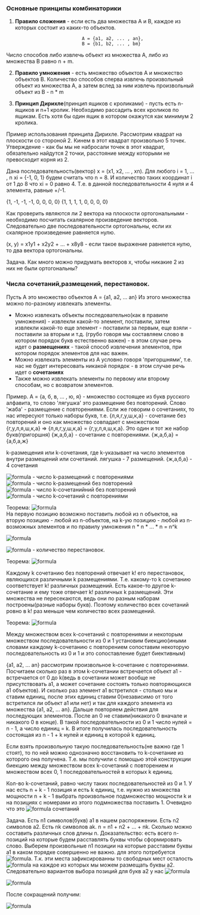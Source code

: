### Основные принципы комбинаторики  
1. **Правило сложения** - если есть два множества А и В, каждое из которых состоит из каких-то объектов.

                                A = {a1, a2, ... , an},  
                                B = {b1, b2, ... , bm}

Число способов либо извлечь объект из множества А, либо из множества B равно n + m.  

2. **Правило умножения** - есть множество объектов А и множество объектов В. Количество способов сперва извлечь произвольный объект из множества А, а затем вслед за ним извлечь произвольный объект из B - n * m  

3. **Принцип Дирихле**(принцип ящиков с кроликами) - пусть есть n-ящиков и n+1 кролик. Необходимо рассадить всех кроликов по ящикам. Есть хотя бы один ящик в котором окажутся как минимум 2 кролика.  

Пример использования принципа Дирихле.
Рассмотрим квадрат на плоскости со стороной 2. Кинем в этот квадрат произвольно 5 точек. Утверждение - как бы мы не набросали точек в этот квадрат, обязательно найдутся 2 точки, расстояние между которыми не превосходит корня из 2.

Дана последовательность(вектор) x = (x1, x2, ... , xn). Для любого i = 1, ... , n  xi = {-1, 0, 1}
будем считать что n = 8. И количество таких координат i от 1 до 8 что xi = 0 равно 4.
Т.е. в данной последовательности 4 нуля и 4 элемента, равные +/-1.

{1, -1, -1, -1, 0, 0, 0, 0}
{1, 1, 1, 1, 0, 0, 0, 0}

Как проверить являются ли 2 вектора на плоскости ортогональными - необходимо посчитать скалярное произведение векторов.
Следовательно две последовательности ортогональны, если их скалярное произведение равняется нулю. 

(x, y) = x1y1 + x2y2 + ... + x8y8 - если такое выражение равняется нулю, то два вектора ортогональны.

Задача. Как много можно придумать векторов х, чтобы никакие 2 из них не были ортогональны?

### Числа сочетаний,размещений, перестановок.  
Пусть А это множество объектов А = {a1, a2, ... an} Из этого множества можно по-разному извлекать элементы.
 - Можно извлекать объекты последовательно(как в правиле умножения) - извлекли какой-то элемент, поставили, затем извлекли какой-то еще элемент - поставили за первым, еще взяли - поставили за вторым и т.д. (грубо говоря мы составляем слово в котором порядок букв естественно важен) - в этом случае речь идет о **размещениях** - такой способ извлечения элементов, при котором порядок элементов для нас важен.
 - Можно извлекать элементы из А условно говоря 'пригоршнями', т.е. нас не будет интересовать никакой порядок - в этом случае речь идет о **сочетаниях**
 - Также можно извлекать элементы по первому или второму способам, но с возвратом элементов.

Пример.
A = {а, б, в, ... , ю, я} - множество состоящее из букв русского алфавита, то слово 'лягушка' это размещение без повторений.
Слово 'жаба' - размещение с повторениями.
Если же говорим о сочетаниях, то нас итересуют только наборы букв, т.е. {л,я,г,у,ш,к,а} - сочетание без повторений и оно как множество совпадает с множеством {г,у,л,я,ш,к,а} => {л,я,г,у,ш,к,а} = {г,у,л,я,ш,к,а}. Это один и тот же набор букв(пригоршня)
{ж,а,б,а} - сочетание с повторениями. {ж,а,б,а} = {а,б,а,ж}

k-размещения или k-сочетания, где k-указывает на число элементов внутри размещений или сочетаний.
лягушка - 7 размещений. {ж,а,б,а} - 4 сочетания

![formula](http://latex.codecogs.com/gif.latex?\dpi{120}&space;\bar{A_{n}^{k}}) - число k-размещений с повторениями  
![formula](http://latex.codecogs.com/gif.latex?\dpi{120}&space;{A_{n}^{k}}) - число k-размещений без повторений  
![formula](http://latex.codecogs.com/gif.latex?\dpi{120}&space;{C_{n}^{k}}) - число k-сочетанийний без повторений  
![formula](http://latex.codecogs.com/gif.latex?\dpi{120}&space;\bar{C_{n}^{k}}) - число k-сочетаний с повторениями  

Теорема: ![formula](http://latex.codecogs.com/gif.latex?\dpi{120}&space;\bar{A_{n}^{k}}&space;=&space;n^k)  
На первую позицию возможно поставить любой из n объектов, на вторую позицию - любой из n-объектов, на k-ую позицию - любой из n-возможных элементов и по правилу умножения n * n * ... * n = n^k  
 
![formula](http://latex.codecogs.com/gif.latex?\dpi{120}&space;A_{n}^{k}&space;=&space;n(n&space;-&space;1)(n&space;-&space;2)&space;...&space;(n&space;-&space;k&space;&plus;&space;1)=&space;\frac{n!}{(n-k)!})  

![formula](http://latex.codecogs.com/gif.latex?\dpi{120}&space;A_{n}^{n}&space;=&space;n!) - количество перестановок.  

Теорема: ![formula](http://latex.codecogs.com/gif.latex?\dpi{120}&space;C_{n}^{k}&space;=&space;\frac{A_{n}^{k}}{k!}&space;=&space;\frac{n!}{k!(n&space;-&space;k)!})

Каждому k сочетанию без повторений отвечает k! его перестановок, являющихся различными k размещениями. Т.е. какому-то k сочетанию соответствует k! различных размещений. Есть какое-то другое k-сочетание и ему тоже отвечает k! различных k размещений. Эти множества не пересекаются, ведь они по разным наборам построены(разные наборы букв). Поэтому количество всех сочетаний ровно в k! раз меньше чем количество всех размещений.  

Теорема: ![formula](http://latex.codecogs.com/gif.latex?\dpi{120}&space;C_{n}^{k}&space;=&space;C_{n&plus;k-1}^{k})  

Между множеством всех k-сочетаний с повторениями и некоторым множеством последовательности из 0 и 1 установим биекцию(иными словами каждому k-сочетанию с повторением сопоставим некоторую последовательность из 0 и 1 и это сопоставление будет биективным)

{a1, a2, ... an} рассмотрим произвольное k-сочетание с повторениями. 
Посчитаем сколько раз в этом k-сочетании встречается объект a1 - встречается от 0 до k(ведь в сочетании может вообще не присутствовать a1, а может сочетание состоять только повторяющихся a1 объектов). И сколько раз элемент а1 встретился - столько мы и ставим единиц, после этих единиц ставим 0(независимо от того встретился ли объект а1 или нет) и так для каждого элемента из множества {a1, a2, ... an}. Дальше повторяем действия для последующих элементов. После аn 0 не ставим(никакого 0 вначале и никакого 0 в конце). В такой последовательности из 0 и 1 число нулей = n - 1, а число единиц = k.
В итоге получилась последовательность состоящая из n - 1 + k нулей и единиц в которой k единиц.

Если взять произвольную такую последовательность(не важно где 1 стоят), то по ней можно однозначно восстановить то k-сочетание из которого она получена. Т.е. мы получили с помощью этой конструкции биекцию между множеством всех k-сочетаний с повторением и множеством всех 0, 1 последовательностей в которых k единиц.

Кол-во k-сочетаний, равно числу таких последовательностей из 0 и 1. У нас есть n + k - 1 позиция и есть k единиц, т.е. нужно из множества мощности n + k - 1 выбрать произвольное подмножество мощности k и на позициях с номерами из этого подмножества поставить 1. Очевидно что это ![formula](http://latex.codecogs.com/gif.latex?\dpi{120}&space;C_{n&plus;k-1}^{k}) сочетаний

Задача. Есть n1 символов(букв) a1 в нашем распоряжении. Есть n2 символов a2. Есть nk символов ak.
n = n1 + n2 + ... + nk. Сколько можно составить различных слов длины n.
Доказательство: есть всего n-позиций на которые будем расставлять буквы чтобы сформировать слово. Выберем произвольные n1 позиции на которые расставим буквы a1 в каком порядке совершенно не важно. для этого потребуется ![formula](http://latex.codecogs.com/gif.latex?\dpi{120}&space;C_{n}^{n_{1}}). Т.к. эти места зафиксированны то свободных мест осталость ![formula](http://latex.codecogs.com/gif.latex?\dpi{120}&space;n&space;-&space;n_{1}) на каждое из которых мы можем размещать буквы a2. Следовательно вариантов выбора позиций для букв a2 у нас ![formula](http://latex.codecogs.com/gif.latex?\dpi{120}&space;C_{n&space;-&space;n_{1}}^{n_{2}})  

![formula](http://latex.codecogs.com/gif.latex?\dpi{120}&space;C_{n}^{n_{1}}C_{n-n_{1}}^{n_{2}}C_{n-n_{1}-n_{2}}^{n_{3}}...C_{n-n_{1}-&space;n_{2}-n_{3}-...-&space;n_{k-1}}^{n_{k}}&space;=&space;\frac{n!}{n!(n-n_{1})!}\frac{(n-&space;n_{1})!}{n_{2}!(n-n_{1}&space;-&space;n_{2})!}...\frac{(n-n_{1}-...-&space;n_{k-&space;1})!}{n_{k}!(n-n_{1}-...-n_{k})!})

После сокращений получим:

![formula](http://latex.codecogs.com/gif.latex?\dpi{120}&space;\frac{n!}{n_1!n_2!...n_k!})  